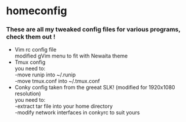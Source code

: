 # homeconfig
<h3>These are all my tweaked config files for various programs, check them out !</h3>

- Vim rc config file<br>
modified gVim menu to fit with Newaita theme
- Tmux config<br>
you need to:<br>
-move runip into ~/.runip<br>
-move tmux.conf into ~/.tmux.conf
- Conky config taken from the greeat SLK! (modified for 1920x1080 resolution)<br>
you need to:<br>
-extract tar file into your home directory<br>
-modify network interfaces in conkyrc to suit yours<br>
